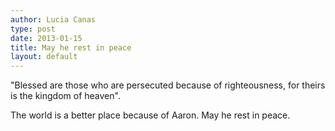 ```yaml
---
author: Lucia Canas
type: post
date: 2013-01-15
title: May he rest in peace
layout: default
---
```

"Blessed are those who are persecuted because of righteousness, for theirs is the kingdom of heaven".

The world is a better place because of Aaron. May he rest in peace.
